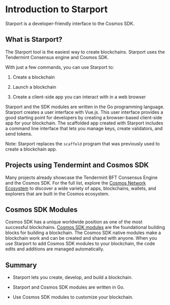 # Introduction to Starport

Starport is a developer-friendly interface to the Cosmos SDK.

## What is Starport?

The Starport tool is the easiest way to create blockchains. Starport uses the Tendermint Consensus engine and Cosmos SDK.

With just a few commands, you can use Starport to:

1. Create a blockchain

2. Launch a blockchain

3. Create a client-side app you can interact with in a web browser

Starport and the SDK modules are written in the Go programming language. Starport creates a user interface with Vue.js. This user interface provides a good starting point for developers by creating a browser-based client-side app for your blockchain. The scaffolded app created with Starport includes a command line interface that lets you manage keys, create validators, and send tokens.

Note: Starport replaces the `scaffold` program that was previously used to create a blockchain app.

## Projects using Tendermint and Cosmos SDK

Many projects already showcase the Tendermint BFT Consensus Engine and the Cosmos SDK. For the full list, explore the [Cosmos Network Ecosystem](https://cosmos.network/ecosystem/apps) to discover a wide variety of apps, blockchains, wallets, and explorers that are built in the Cosmos ecosystem.

## Cosmos SDK Modules

Cosmos SDK has a unique worldwide position as one of the most successful blockchains. [Cosmos SDK modules](https://docs.cosmos.network/master/modules/) are the foundational building blocks for building a blockchain. The Cosmos SDK native modules make a blockchain work and can be created and shared with anyone. When you use Starport to add Cosmos SDK modules to your blockchain, the code edits and additions are managed automatically. <!-- @denis tell me more about how Starport helps us add modules and manage code edits -->

## Summary

- Starport lets you create, develop, and build a blockchain.

- Starport and Cosmos SDK modules are written in Go.

- Use Cosmos SDK modules to customize your blockchain. <!-- oooh I want to learn more -->
